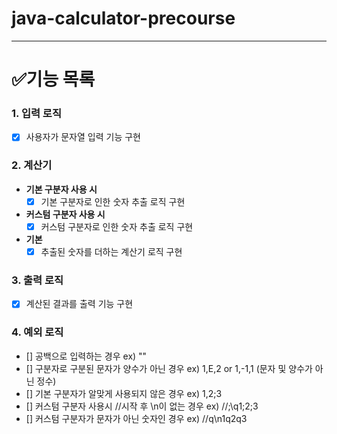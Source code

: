 # java-calculator-precourse

---

# ✅기능 목록

### 1. 입력 로직

- [x] 사용자가 문자열 입력 기능 구현

### 2. 계산기

- **기본 구분자 사용 시**
    - [x] 기본 구분자로 인한 숫자 추출 로직 구현
- **커스텀 구분자 사용 시**
    - [x] 커스텀 구분자로 인한 숫자 추출 로직 구현
- **기본**
    - [x] 추출된 숫자를 더하는 계산기 로직 구현

### 3. 출력 로직

- [x] 계산된 결과를 출력 기능 구현

### 4. 예외 로직
- [] 공백으로 입력하는 경우 
     ex) ""
- [] 구분자로 구분된 문자가 양수가 아닌 경우 
     ex) 1,E,2 or 1,-1,1 (문자 및 양수가 아닌 정수)
- [] 기본 구분자가 알맞게 사용되지 않은 경우
     ex) 1,2;3
- [] 커스텀 구분자 사용시 //시작 후 \n이 없는 경우
     ex) //;\q1;2;3
- [] 커스텀 구분자가 문자가 아닌 숫자인 경우
     ex) //q\n1q2q3
